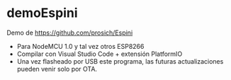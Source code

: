 # demoEspini

Demo de https://github.com/prosich/Espini

- Para NodeMCU 1.0 y tal vez otros ESP8266
- Compilar con Visual Studio Code + extensión PlatformIO
- Una vez flasheado por USB este programa, las futuras actualizaciones pueden venir solo por OTA.
